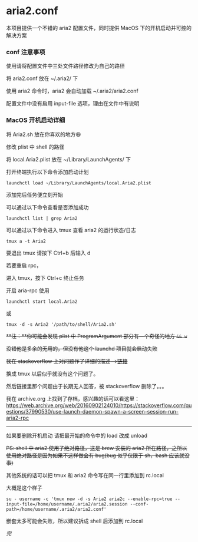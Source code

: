 # aria2.conf
本项目提供一个不错的 aria2 配置文件，同时提供 MacOS 下的开机启动并可控的解决方案

### conf 注意事项
使用请将配置文件中三处文件路径修改为自己的路径

将 aria2.conf 放在 ~/.aria2/ 下

使用 aria2 命令时，aria2 会自动加载 ~/.aria2/aria2.conf

配置文件中没有启用 input-file 选项，理由在文件中有说明

### MacOS 开机启动详细

将 Aria2.sh 放在你喜欢的地方😆

修改 plist 中 shell 的路径

将 local.Aria2.plist 放在 ~/Library/LaunchAgents/ 下

打开终端执行以下命令添加启动计划

```
launchctl load ~/Library/LaunchAgents/local.Aria2.plist
```

添加完后任务便立刻开始

可以通过以下命令查看是否添加成功

```
launchctl list | grep Aria2
```

可以通过以下命令进入 tmux 查看 aria2 的运行状态/日志

```
tmux a -t Aria2
```

要退出 tmux 请按下 Ctrl+b 后输入 d

若要重启 rpc，

进入 tmux，按下 Ctrl+c 终止任务

开启 aria-rpc 使用
```
launchctl start local.Aria2
```
或
```
tmux -d -s Aria2 '/path/to/shell/Aria2.sh'
```

~~**注：**你可能会发现 plist 中 ProgramArgument 部分有一个奇怪的地方 `&& w`~~

~~没错他是多余的无用的，但没有他这个 launchd 项目就会启动失败~~

~~我在 stackoverflow 上对问题作了详细的描述-->[链接](http://stackoverflow.com/questions/37990530/use-launch-daemon-spawn-a-screen-session-run-aria2-rpc)~~

换成 tmux 以后似乎就没有这个问题了。

然后链接里那个问题由于长期无人回答，被 stackoverflow 删除了。。。

我在 archive.org 上找到了存档，感兴趣的话可以看这里：
https://web.archive.org/web/20160902124010/https://stackoverflow.com/questions/37990530/use-launch-daemon-spawn-a-screen-session-run-aria2-rpc

----

如果要删除开机启动 请把最开始的命令中的 load 改成 unload

~~PS: shell 中 aria2 使用了绝对路径，这是 brew 安装的 aria2 所在路径，之所以使用绝对路径是因为如果不这样做会有 bug(bug 似乎仅限于 sh，bash 应该就没事)~~

其他系统的话可以把 tmux 和 aria2 命令写在同一行里添加到 rc.local

大概是这个样子

```
su - username -c 'tmux new -d -s Aria2 aria2c --enable-rpc=true --input-file=/home/username/.aria2/aria2.session --conf-path=/home/username/.aria2/aria2.conf'
```

嵌套太多可能会失败，所以建议拆成 shell 后添加到 rc.local

*完*
